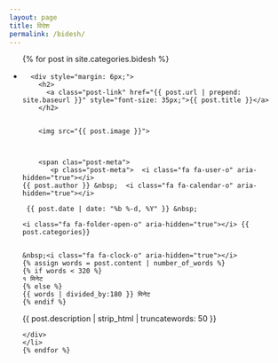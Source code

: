 ```yaml
---
layout: page
title: विदेश 
permalink: /bidesh/
---
```


<ul class="post-list">
    {% for post in site.categories.bidesh %}
      <li>
        
      <div style="margin: 6px;">
        <h2>
          <a class="post-link" href="{{ post.url | prepend: site.baseurl }}" style="font-size: 35px;">{{ post.title }}</a>
        </h2>


        <img src="{{ post.image }}">

     
    
        <span clas="post-meta">
           <p class="post-meta">  <i class="fa fa-user-o" aria-hidden="true"></i>
    {{ post.author }} &nbsp;  <i class="fa fa-calendar-o" aria-hidden="true"></i>

     {{ post.date | date: "%b %-d, %Y" }} &nbsp;

    <i class="fa fa-folder-open-o" aria-hidden="true"></i> {{ post.categories}}


    &nbsp;<i class="fa fa-clock-o" aria-hidden="true"></i>
    {% assign words = post.content | number_of_words %}
    {% if words < 320 %}
    १ मिनेट 
    {% else %}
    {{ words | divided_by:180 }} मिनेट 
    {% endif %}

</p></span>
      {{ post.description | strip_html | truncatewords: 50 }} 
       
    
    
    </div>
    </li>
    {% endfor %}
</ul>